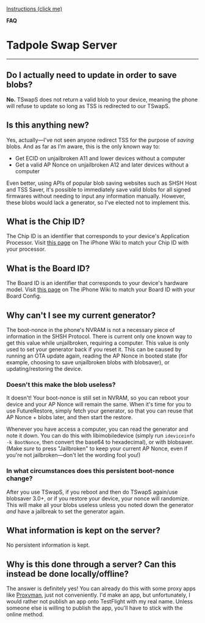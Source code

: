 [Instructions (click me)](/TSwapS-FAQ/instructions)

**FAQ**

# Tadpole Swap Server

---

## Do I actually need to update in order to save blobs?

**No.** TSwapS does not return a valid blob to your device, meaning the phone will refuse to update so long as TSS is redirected to our TSwapS. 

## Is this anything new?

Yes, actually—I've not seen anyone redirect TSS for the purpose of *saving* blobs. And as far as I'm aware, this is the only known way to:
- Get ECID on unjailbroken A11 and lower devices without a computer 
- Get a valid AP Nonce on unjailbroken A12 and later devices without a computer

Even better, using APIs of popular blob saving websites such as SHSH Host and TSS Saver, it's possible to immediately save valid blobs for all signed firmwares without needing to input any information manually. However, these blobs would lack a generator, so I've elected not to implement this.

## What is the Chip ID?

The Chip ID is an identifier that corresponds to your device's Application Processor. Visit [this page](https://www.theiphonewiki.com/wiki/CHIP) on The iPhone Wiki to match your Chip ID with your processor.

## What is the Board ID?

The Board ID is an identifier that corresponds to your device's hardware model. Visit [this page](https://www.theiphonewiki.com/wiki/BORD) on The iPhone Wiki to match your Board ID with your Board Config.

## Why can't I see my current generator?

The boot-nonce in the phone's NVRAM is not a necessary piece of information in the SHSH Protocol. There is current only one known way to get this value while unjailbroken, requiring a computer. This value is only used to set your generator back if you reset it. This can be caused by running an OTA update again, reading the AP Nonce in booted state (for example, choosing to save unjailbroken blobs with blobsaver), or updating/restoring the device. 

### Doesn't this make the blob useless?

It doesn't! Your boot-nonce is still set in NVRAM, so you can reboot your device and your AP Nonce will remain the same. When it's time for you to use FutureRestore, simply fetch your generator, so that you can reuse that AP Nonce + blobs later, and then start the restore.

Whenever you have access a computer, you can read the generator and note it down. You can do this with libimobiledevice (simply run `ideviceinfo -k BootNonce`, then convert the base64 to hexadecimal), or with blobsaver. (Make _sure_ to press "Jailbroken" to keep your current AP Nonce, even if you're not jailbroken—don't let the wording fool you!) 

### In what circumstances does this persistent boot-nonce change?

After you use TSwapS, if you reboot and then do TSwapS again/use blobsaver 3.0+, or if you restore your device, your nonce will randomize. This will make all your blobs useless unless you noted down the generator *and* have a jailbreak to set the generator again.

## What information is kept on the server?

No persistent information is kept.

## Why is this done through a server? Can this instead be done locally/offline?

The answer is definitely yes! You can already do this with some proxy apps like [Proxyman](https://apps.apple.com/us/app/proxyman-web-debugging-proxy/id1551292695), just not conveniently. I'd make an app, but unfortunately, I would rather not publish an app onto TestFlight with my real name. Unless someone else is willing to publish the app, you'll have to stick with the online method.

